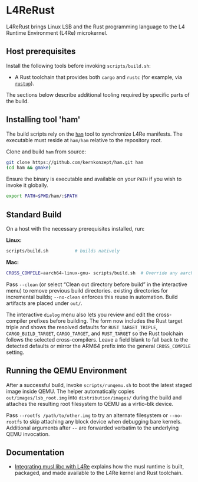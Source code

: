 # L4ReRust

L4ReRust brings Linux LSB and the Rust programming language to the L4 Runtime Environment (L4Re) microkernel.

## Host prerequisites

Install the following tools before invoking `scripts/build.sh`:

- A Rust toolchain that provides both `cargo` and `rustc` (for example, via [`rustup`](https://rustup.rs/)).

The sections below describe additional tooling required by specific parts of the build.

## Installing tool 'ham'

The build scripts rely on the [`ham`](https://github.com/kernkonzept/ham)
tool to synchronize L4Re manifests. The executable must reside at
`ham/ham` relative to the repository root.

Clone and build `ham` from source:

```bash
git clone https://github.com/kernkonzept/ham.git ham
(cd ham && gmake)
```

Ensure the binary is executable and available on your `PATH` if you wish to
invoke it globally.

```bash
export PATH=$PWD/ham/:$PATH
```

## Standard Build

On a host with the necessary prerequisites installed, run:

**Linux:**
```bash
scripts/build.sh          # builds natively
```

**Mac:**
```bash
CROSS_COMPILE=aarch64-linux-gnu- scripts/build.sh  # Override any aarch64-elf- default.
```

Pass `--clean` (or select “Clean out directory before build” in the interactive
menu) to remove previous build directories.
existing directories for incremental builds; `--no-clean` enforces this reuse in
automation. Build artifacts are placed under `out/`.

The interactive `dialog` menu also lets you review and edit the cross-compiler
prefixes before building. The form now includes the Rust target triple and
shows the resolved defaults for `RUST_TARGET_TRIPLE`, `CARGO_BUILD_TARGET`,
`CARGO_TARGET`, and `RUST_TARGET` so the Rust toolchain follows the selected
cross-compilers. Leave a field blank to fall back to the detected defaults or
mirror the ARM64 prefix into the general `CROSS_COMPILE` setting.

## Running the QEMU Environment

After a successful build, invoke `scripts/runqemu.sh` to boot the latest
staged image inside QEMU. The helper automatically copies
`out/images/lsb_root.img` into `distribution/images/` during the build and
attaches the resulting root filesystem to QEMU as a virtio-blk device.

Pass `--rootfs /path/to/other.img` to try an alternate filesystem or
`--no-rootfs` to skip attaching any block device when debugging bare kernels.
Additional arguments after `--` are forwarded verbatim to the underlying QEMU
invocation.

## Documentation

- [Integrating musl libc with L4Re](docs/musl_integration_whitepaper.md)
  explains how the musl runtime is built, packaged, and made available to the
  L4Re kernel and Rust toolchain.

